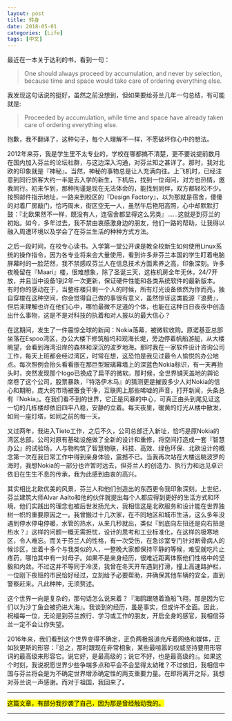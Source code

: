 ```yaml
---
layout: post
title: 转身
date: 2018-05-01
categories: [Life]
tags: [中文]
---
```


最近在一本关于达利的书，看到一句：

> One should always proceed by accumulation, and never by selection, because time and space would take care of ordering everything else.

我发现这句话说的挺好，虽然之前没想到，但如果要给芬兰几年一句总结，有可能就是:

> Proceeded by accumulation, while time and space have already taken care of ordering everything else.

抱歉，我不翻译了，这种句子，每个人理解不一样，不愿破坏你心中的想法。

2012年来芬，我是学生里不太专业的，学校在哪都搞不清楚，更不要说提前数月在国内加入芬兰的论坛社群，与这边深入沟通，对芬兰知之甚详了。那时，我对北欧的印象就是『神秘』。当然，神秘的事物总是让人充满向往。上飞机时，已经注意到同行旅客大约一半是去入学的新生，下机后，找到一位询问，对方也热情，邀我同行。初来乍到，那种拘谨是现在无法体会的，能找到同伴，双方都轻松不少。按照邮件指示地址，一路来到校区的『Design Factory』，以为那就是宿舍，傻傻的对着厂房敲门，恰巧周末，街区空无一人，虽然午后艳阳高照，心中却默默打鼓：『北欧果然不一样，既没有人，连宿舍都显得这么另类』……这就是到芬兰的初始。如今，多年过去，我不禁由衷感激身边的朋友，他们一路的帮助，让我得以融入周遭环境以及学会了在芬兰生活的种种方式方法。

之后一段时间，在校专心读书。入学第一堂公开课是教全校新生如何使用Linux系统的操作指令，因为各专业将来会大量使用，看到许多非芬兰本国的学生盯着电脑屏幕时的一脸茫然，我不禁感叹芬兰人在信息技术方面素养之高，印象深刻。许多夜晚留在『Maari』楼，很难想象，除了圣诞三天，这栋机房全年无休，24/7开放，并且当中设备1到2年一次更新，保证硬件性能和各类系统软件的最新版本。有时你的感动在于，当整栋楼只剩一个人的时候，所有灯光设备依然为你而亮，独自穿梭在这种空间，你会觉得自己做的事很有意义，虽然惊讶这类能源『浪费』，但后来理解也许在他们心中，哪怕最微不足道的个体，也能在这种日日夜夜中创造出什么事物，这是不是对科技的执着和对人报以的最大信心？

在这期间，发生了一件震惊全球的新闻：Nokia落幕，被微软收购。原诺基亚总部坐落在Espoo湾区，办公大楼下修筑船坞和观海长堤，旁边停着帆船游艇，从大楼眺望，会看到海湾沿岸的森林和深沉的波罗地海。那时我在一家软件设计咨询公司工作，每天上班都会经过湾区，时常在想，这恐怕是我见过最令人愉悦的办公地点。每次照例会抬头看看嵌在那巨型玻璃幕墙上的深蓝色Nokia标识，有一天再抬头时，突然发现那个logo已换成了扁平的微软。那时候，全世界铺天盖地的舆论席卷了这个公司，股票暴跌，『特洛伊木马』的猜测更是摧毁多少人对Nokia的信心和期盼，庞大的市场被蚕食干净，互联网上那些唏嘘的声音，打开新闻，头条总有『Nokia』。在我们看不到的世界，它正是风暴的中心，可真正由头到尾见证这一切的几栋楼却依旧四平八稳，安静的立着。每天夜里，暖黄的灯光从楼中散发，如同一座灯塔，如同之前的每一天。

又过两年，我进入Tieto工作，之后不久，公司总部迁入新址，恰巧是原Nokia的湾区总部。公司对原有基础设施做了全新的设计和重修，将空间打造成一套『智慧办公』的试验场，人与物构筑了智慧物联，科技、高效、绿色环保、北欧设计的概念第一次在我日常工作中得到亲身体验，震撼不已。当我再次站在大楼远眺波罗的海时，我想Nokia的一部分也许暂时远去，但芬兰人的创造力、执行力和远见卓识依旧在生生不息的传承，我为此感到由衷的高兴。

其实相比北欧优美的风景，芬兰人和他们创造出的东西更令我印象深刻。上世纪，芬兰建筑大师Alvar Aalto和他的伙伴就提出每个人都应得到更好的生活方式和环境，他们实践出的理念也被后世发扬光大，我相信这是北欧服务和设计能在世界独树一帜的重要原因之一。我曾搬过十几次家，在不同地区和城市生活，这么多年没遇到停水停电停暖，水管的热水，从来几秒就出，类似『到底向左扭还是向右扭是热水？』这样的问题一概无需担忧，设计的思考和工业标准化，在这样的极寒地区，令人难忘。而关于芬兰人的性格，有一次受伤，在急诊室专门针对断骨病人的候诊区，坐着十多个与我类似的人，一整晚大家都保持平静的等候，难受就吃片止疼药，哪怕其中有一对母子。如果不是亲身经历，很难近距离体察他们性格中的坚毅和内敛。不过这并不等同于冷漠，我曾在冬天开车遇到打滑，撞上高速路护栏，一位刚下夜班的市民恰好经过，立刻给予必要帮助，并确保其他车辆的安全，直到警察赶来。凡此种种，无须赘述。

这个世界一向是复杂的，那句话怎么说来着？『海鸥跟随着渔船飞翔，那是因为它们以为沙丁鱼会被扔进大海』。我谈到的经历，虽是事实，但或许不全面。因此，祝福每一位，无论是到芬兰旅行、学习或工作的朋友，开启全身的感官，我相信芬兰一定不会让你失望。

2016年来，我们看到这个世界变得不确定，正负两极报道充斥着网络和媒体，正如狄更斯的形容：『总之，那时跟现在非常相象，某些最喧嚣的权威坚持要用形容词的最高级来形容它。说它好，是最高级的；说它不好，也是最高级的』。如果这个时刻，我说祝愿世界少些争端多点和平会不会显得太幼稚？不过依旧，我相信中国与芬兰将会是为不确定世界增添确定性的两支重要力量。在即将离开之际，我想对芬兰说一声感谢。而对于祖国，我回来了。

<hr>
<mark>这篇文章，有部分我抄袭了自己，因为那是曾经触动我的。</mark>
<hr>